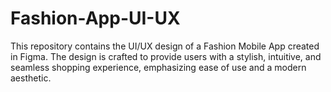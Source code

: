 # Fashion-App-UI-UX
This repository contains the UI/UX design of a Fashion Mobile App created in Figma. The design is crafted to provide users with a stylish, intuitive, and seamless shopping experience, emphasizing ease of use and a modern aesthetic.
